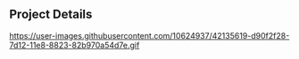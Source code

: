 ## Project Details

https://user-images.githubusercontent.com/10624937/42135619-d90f2f28-7d12-11e8-8823-82b970a54d7e.gif


